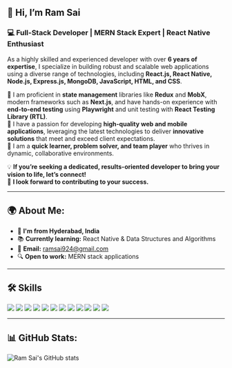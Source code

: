 ## 👋 Hi, I’m Ram Sai

### 💻 Full-Stack Developer | MERN Stack Expert | React Native Enthusiast

As a highly skilled and experienced developer with over **6 years of expertise**, I specialize in building robust and scalable web applications using a diverse range of technologies, including **React.js, React Native, Node.js, Express.js, MongoDB, JavaScript, HTML, and CSS**. 

🔹 I am proficient in **state management** libraries like **Redux** and **MobX**, modern frameworks such as **Next.js**, and have hands-on experience with **end-to-end testing** using **Playwright** and unit testing with **React Testing Library (RTL)**.  
🔹 I have a passion for developing **high-quality web and mobile applications**, leveraging the latest technologies to deliver **innovative solutions** that meet and exceed client expectations.  
🔹 I am a **quick learner, problem solver, and team player** who thrives in dynamic, collaborative environments.  

💡 **If you’re seeking a dedicated, results-oriented developer to bring your vision to life, let’s connect!**  
🚀 **I look forward to contributing to your success.**

---

## 🌍 About Me:
- 📍 **I'm from Hyderabad, India**  
- 📚 **Currently learning:** React Native & Data Structures and Algorithms  
- 📧 **Email:** [ramsai924@gmail.com](mailto:ramsai924@gmail.com)  
- 🔍 **Open to work:** MERN stack applications  

---

## 🛠️ Skills

<p align="left">
  <img src="https://img.shields.io/badge/HTML5-E34F26?style=flat&logo=html5&logoColor=white" />
  <img src="https://img.shields.io/badge/CSS3-1572B6?style=flat&logo=css3&logoColor=white" />
  <img src="https://img.shields.io/badge/JavaScript-F7DF1E?style=flat&logo=javascript&logoColor=black" />
  <img src="https://img.shields.io/badge/React-61DAFB?style=flat&logo=react&logoColor=black" />
  <img src="https://img.shields.io/badge/Redux-764ABC?style=flat&logo=redux&logoColor=white" />
  <img src="https://img.shields.io/badge/React%20Native-61DAFB?style=flat&logo=react&logoColor=black" />
  <img src="https://img.shields.io/badge/Next.js-000000?style=flat&logo=next.js&logoColor=white" />
  <img src="https://img.shields.io/badge/Node.js-339933?style=flat&logo=node.js&logoColor=white" />
  <img src="https://img.shields.io/badge/Express.js-000000?style=flat&logo=express&logoColor=white" />
  <img src="https://img.shields.io/badge/MongoDB-47A248?style=flat&logo=mongodb&logoColor=white" />
  <img src="https://img.shields.io/badge/Unit%20Testing-15C213?style=flat&logo=jest&logoColor=white" />
  <img src="https://img.shields.io/badge/Webpack-8DD6F9?style=flat&logo=webpack&logoColor=black" />
</p>

---

## 📊 GitHub Stats:
![Ram Sai's GitHub stats](https://github-readme-stats.vercel.app/api?username=ramsai924&show_icons=true&theme=dark)
